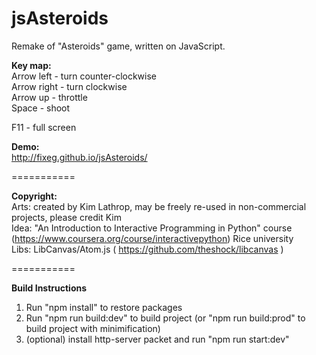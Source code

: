 jsAsteroids       
===========       
         
Remake of "Asteroids" game, written on JavaScript.       
      
**Key map:**         
Arrow left	- turn counter-clockwise      
Arrow right - turn clockwise     
Arrow up	- throttle    
Space		- shoot   
    
F11			- full screen   
     
**Demo:**    
http://fixeg.github.io/jsAsteroids/    
     
===========     
    
**Copyright:**   
Arts: created by Kim Lathrop, may be freely re-used in non-commercial projects, please credit Kim    
Idea: "An Introduction to Interactive Programming in Python" course (https://www.coursera.org/course/interactivepython) Rice university    
Libs: LibCanvas/Atom.js ( https://github.com/theshock/libcanvas )   

===========

**Build Instructions**
1. Run "npm install" to restore packages
2. Run "npm run build:dev" to build project (or "npm run build:prod" to build project with minimification)
3. (optional) install http-server packet and run "npm run start:dev"
